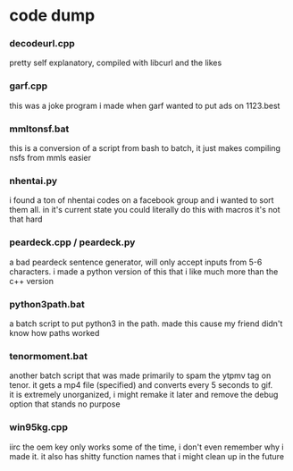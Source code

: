 # code dump

### decodeurl.cpp
pretty self explanatory, compiled with libcurl and the likes

### garf.cpp
this was a joke program i made when garf wanted to put ads on 1123.best

### mmltonsf.bat
this is a conversion of a script from bash to batch, it just makes compiling nsfs from mmls easier

### nhentai.py
i found a ton of nhentai codes on a facebook group and i wanted to sort them all. in it's current state you could literally do this with macros it's not that hard

### peardeck.cpp / peardeck.py
a bad peardeck sentence generator, will only accept inputs from 5-6 characters. i made a python version of this that i like much more than the c++ version

### python3path.bat
a batch script to put python3 in the path. made this cause my friend didn't know how paths worked

### tenormoment.bat
another batch script that was made primarily to spam the ytpmv tag on tenor. it gets a mp4 file (specified) and converts every 5 seconds to gif.<br>it is extremely unorganized, i might remake it later and remove the debug option that stands no purpose

### win95kg.cpp
iirc the oem key only works some of the time, i don't even remember why i made it. it also has shitty function names that i might clean up in the future
